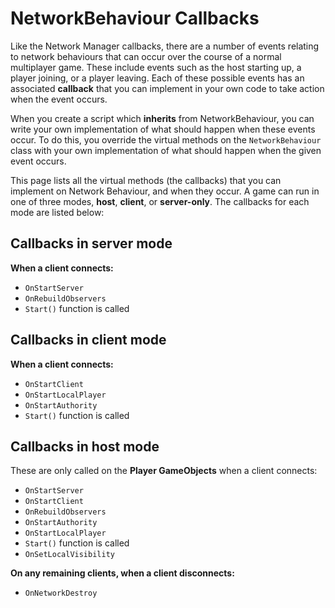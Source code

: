 # NetworkBehaviour Callbacks

Like the Network Manager callbacks, there are a number of events relating to network behaviours that can occur over the course of a normal multiplayer game. These include events such as the host starting up, a player joining, or a player leaving. Each of these possible events has an associated **callback** that you can implement in your own code to take action when the event occurs.

When you create a script which **inherits** from NetworkBehaviour, you can write your own implementation of what should happen when these events occur. To do this, you override the virtual methods on the `NetworkBehaviour` class with your own implementation of what should happen when the given event occurs.

This page lists all the virtual methods (the callbacks) that you can implement on Network Behaviour, and when they occur. A game can run in one of three modes, **host**, **client**, or **server-only**. The callbacks for each mode are listed below:

## Callbacks in server mode

**When a client connects:**

-   `OnStartServer`
-   `OnRebuildObservers`
-   `Start()` function is called

## Callbacks in client mode

**When a client connects:**

-   `OnStartClient`
-   `OnStartLocalPlayer`
-   `OnStartAuthority`
-   `Start()` function is called

## Callbacks in host mode

These are only called on the **Player GameObjects** when a client connects:

-   `OnStartServer`
-   `OnStartClient`
-   `OnRebuildObservers`
-   `OnStartAuthority`
-   `OnStartLocalPlayer`
-   `Start()` function is called
-   `OnSetLocalVisibility`

**On any remaining clients, when a client disconnects:**

-   `OnNetworkDestroy`
